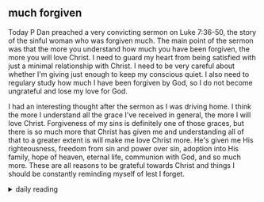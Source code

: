 ## much forgiven

Today P Dan preached a very convicting sermon on Luke 7:36-50, the story of the sinful woman who was forgiven much. The main point of the sermon was that the more you understand how much you have been forgiven, the more you will love Christ. I need to guard my heart from being satisfied with just a minimal relationship with Christ. I need to be very careful about whether I'm giving just enough to keep my conscious quiet. I also need to regulary study how much I have been forgiven by God, so I do not become ungrateful and lose my love for God.

I had an interesting thought after the sermon as I was driving home. I think the more I understand all the grace I've received in general, the more I will love Christ. Forgiveness of my sins is definitely one of those graces, but there is so much more that Christ has given me and understanding all of that to a greater extent is will make me love Christ more. He's given me His righteousness, freedom from sin and power over sin, adoption into His family, hope of heaven, eternal life, communion with God, and so much more. These are all reasons to be grateful towards Christ and things I should be constantly reminding myself of lest I forget.

<details markdown="1">
<summary>daily reading</summary>

| {{ page.date | date: "%B %-d, %Y" }} |
| :-------------: |
| [Judg. 17; Acts 21; Jer. 30–31; Mark 16]({% link _Bible/Bible-year-1.md %}) |
| [WCF 7.3-7.6; WSC 20; WLC 30-35]({% link _westminster/westminster-month-2.md %}) |
| [The Nicene Creed](https://threeforms.org/the-nicene-creed/) |

</details>